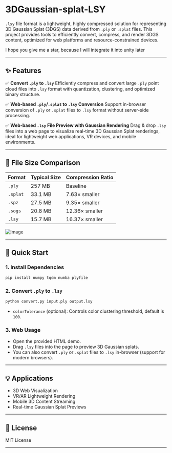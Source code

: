 # 3DGaussian-splat-LSY

`.lsy` file format is a lightweight, highly compressed solution for representing 3D Gaussian Splat (3DGS) data derived from `.ply` or `.splat` files. This project provides tools to efficiently convert, compress, and render 3DGS content, optimized for web platforms and resource-constrained devices.

I hope you give me a star, because I will integrate it into unity later

---

## ✨ Features

✅ **Convert `.ply` to `.lsy`**
Efficiently compress and convert large `.ply` point cloud files into `.lsy` format with quantization, clustering, and optimized binary structure.

✅ **Web-based `.ply`/`.splat` to `.lsy` Conversion**
Support in-browser conversion of `.ply` or `.splat` files to `.lsy` format without server-side processing.

✅ **Web-based `.lsy` File Preview with Gaussian Rendering**
Drag & drop `.lsy` files into a web page to visualize real-time 3D Gaussian Splat renderings, ideal for lightweight web applications, VR devices, and mobile environments.

---

## 📁 File Size Comparison

| Format   | Typical Size | Compression Ratio |
| -------- | ------------ | ----------------- |
| `.ply`   | 257 MB       | Baseline          |
| `.splat` | 33.1 MB      | 7.63× smaller     |
| `.spz`   | 27.5 MB      | 9.35× smaller     |
| `.sogs`  | 20.8 MB      | 12.36× smaller    |
| `.lsy`   | 15.7 MB      | 16.37× smaller    |

![image](https://github.com/user-attachments/assets/8d47c99f-eefb-4f40-9d6a-1cdd19a791c8)

---

## 🚀 Quick Start

### 1. Install Dependencies

```bash
pip install numpy tqdm numba plyfile
```

### 2. Convert `.ply` to `.lsy`

```bash
python convert.py input.ply output.lsy 
```

* `colorTolerance` (optional): Controls color clustering threshold, default is `100`.

### 3. Web Usage

* Open the provided HTML demo.
* Drag `.lsy` files into the page to preview 3D Gaussian splats.
* You can also convert `.ply` or `.splat` files to `.lsy` in-browser (support for modern browsers).

---

## 💡 Applications

* 3D Web Visualization
* VR/AR Lightweight Rendering
* Mobile 3D Content Streaming
* Real-time Gaussian Splat Previews

---

## 📄 License

MIT License

---

